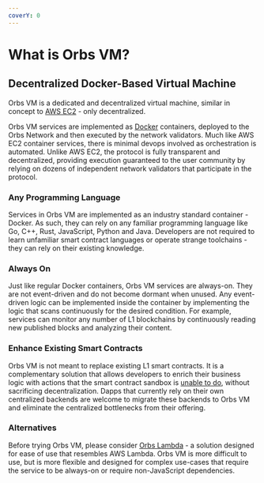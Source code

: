 ```yaml
---
coverY: 0
---
```


# What is Orbs VM?

## Decentralized Docker-Based Virtual Machine

Orbs VM is a dedicated and decentralized virtual machine, similar in concept to [AWS EC2](https://aws.amazon.com/ec2/) - only decentralized.

Orbs VM services are implemented as [Docker](https://www.docker.com/) containers, deployed to the Orbs Network and then executed by the network validators. Much like AWS EC2 container services, there is minimal devops involved as orchestration is automated. Unlike AWS EC2, the protocol is fully transparent and decentralized, providing execution guaranteed to the user community by relying on dozens of independent network validators that participate in the protocol.

### Any Programming Language

Services in Orbs VM are implemented as an industry standard container - Docker. As such, they can rely on any familiar programming language like Go, C++, Rust, JavaScript, Python and Java. Developers are not required to learn unfamiliar smart contract languages or operate strange toolchains - they can rely on their existing knowledge.

### Always On

Just like regular Docker containers, Orbs VM services are always-on. They are not event-driven and do not become dormant when unused. Any event-driven logic can be implemented inside the container by implementing the logic that scans continuously for the desired condition. For example, services can monitor any number of L1 blockchains by continuously reading new published blocks and analyzing their content.

### Enhance Existing Smart Contracts

Orbs VM is not meant to replace existing L1 smart contracts. It is a complementary solution that allows developers to enrich their business logic with actions that the smart contract sandbox is [unable to do](../overview/enhanced-execution.md), without sacrificing decentralization. Dapps that currently rely on their own centralized backends are welcome to migrate these backends to Orbs VM and eliminate the centralized bottlenecks from their offering.

### Alternatives

Before trying Orbs VM, please consider [Orbs Lambda](broken-reference) - a solution designed for ease of use that resembles AWS Lambda. Orbs VM is more difficult to use, but is more flexible and designed for  complex use-cases that require the service to be always-on or require non-JavaScript dependencies.
